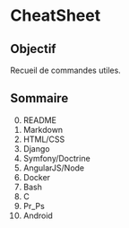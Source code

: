 # CheatSheet

## Objectif
Recueil de commandes utiles.

## Sommaire

0. README
1. Markdown
2. HTML/CSS
3. Django
4. Symfony/Doctrine
5. AngularJS/Node
6. Docker
7. Bash
8. C
9. Pr_Ps
10. Android

